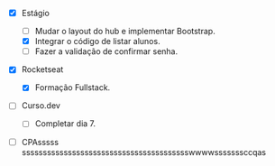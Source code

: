 - [x] Estágio
	- [ ] Mudar o layout do hub e implementar Bootstrap.
	- [x] Integrar o código de listar alunos.
	- [ ] Fazer a validação de confirmar senha.
- [x] Rocketseat
	- [x] Formação Fullstack.
- [ ] Curso.dev
	- [ ] Completar dia 7.
- [ ] CPAsssss
			sssssssssssssssssssssssssssssssssssssssswwwwsssssssccqas














